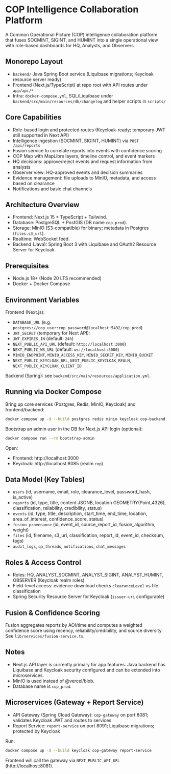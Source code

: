 # COP Intelligence Collaboration Platform

A Common Operational Picture (COP) intelligence collaboration platform that fuses SOCMINT, SIGINT, and HUMINT into a single operational view with role-based dashboards for HQ, Analysts, and Observers.

## Monorepo Layout

- `backend/` Java Spring Boot service (Liquibase migrations; Keycloak resource server ready)
- Frontend (Next.js/TypeScript) at repo root with API routes under `app/api/*`
- Infra: `docker-compose.yml`, SQL/Liquibase under `backend/src/main/resources/db/changelog` and helper scripts in `scripts/`

## Core Capabilities

- Role-based login and protected routes (Keycloak-ready; temporary JWT still supported in Next API)
- Intelligence ingestion (SOCMINT, SIGINT, HUMINT) via `POST /api/reports`
- Fusion service to correlate reports into events with confidence scoring
- COP Map with MapLibre layers, timeline control, and event markers
- HQ decisions: approve/reject events and request information from analysts
- Observer view: HQ-approved events and decision summaries
- Evidence management: file uploads to MinIO, metadata, and access based on clearance
- Notifications and basic chat channels

## Architecture Overview

- Frontend: Next.js 15 + TypeScript + Tailwind.
- Database: PostgreSQL + PostGIS (DB name `cop_prod`).
- Storage: MinIO (S3-compatible) for binary; metadata in Postgres (`files.s3_url`).
- Realtime: WebSocket feed.
- Backend (Java): Spring Boot 3 with Liquibase and OAuth2 Resource Server for Keycloak.

## Prerequisites

- Node.js 18+ (Node 20 LTS recommended)
- Docker + Docker Compose

## Environment Variables

Frontend (Next.js):
- `DATABASE_URL` (e.g. `postgres://cop_user:cop_password@localhost:5432/cop_prod`)
- `JWT_SECRET` (temporary for Next API):
- `JWT_EXPIRES_IN` (default: `24h`)
- `NEXT_PUBLIC_API_URL` (default: `http://localhost:3000`)
- `NEXT_PUBLIC_WS_URL` (default: `ws://localhost:3000`)
- `MINIO_ENDPOINT`, `MINIO_ACCESS_KEY`, `MINIO_SECRET_KEY`, `MINIO_BUCKET`
- `NEXT_PUBLIC_KEYCLOAK_URL`, `NEXT_PUBLIC_KEYCLOAK_REALM`, `NEXT_PUBLIC_KEYCLOAK_CLIENT_ID`

Backend (Spring): see `backend/src/main/resources/application.yml`.

## Running via Docker Compose

Bring up core services (Postgres, Redis, MinIO, Keycloak) and frontend/backend:

```bash
docker compose up -d --build postgres redis minio keycloak cop-backend cop-frontend
```

Bootstrap an admin user in the DB for Next.js API login (optional):

```bash
docker compose run --rm bootstrap-admin
```

Open:
- Frontend: http://localhost:3000
- Keycloak: http://localhost:8085 (realm `cop`)

## Data Model (Key Tables)

- `users` (id, username, email, role, clearance_level, password_hash, is_active)
- `reports` (id, type, title, content JSONB, location GEOMETRY(Point,4326), classification, reliability, credibility, status)
- `events` (id, type, title, description, start_time, end_time, location, area_of_interest, confidence_score, status)
- `fusion_provenance` (id, event_id, source_report_id, fusion_algorithm, weight)
- `files` (id, filename, s3_url, classification, report_id, event_id, checksum, tags)
- `audit_logs`, `qa_threads`, `notifications`, `chat_messages`

## Roles & Access Control

- Roles: HQ, ANALYST_SOCMINT, ANALYST_SIGINT, ANALYST_HUMINT, OBSERVER (Keycloak realm roles)
- Field-level access: evidence download checks `clearanceLevel` vs file classification
- Spring Security Resource Server for Keycloak (`issuer-uri` configurable)

## Fusion & Confidence Scoring

Fusion aggregates reports by AOI/time and computes a weighted confidence score using recency, reliability/credibility, and source diversity. See `lib/services/fusion-service.ts`.

## Notes

- Next.js API layer is currently primary for app features. Java backend has Liquibase and Keycloak security configured and can be extended into microservices.
- MinIO is used instead of @vercel/blob.
- Database name is `cop_prod`.

## Microservices (Gateway + Report Service)

- API Gateway (Spring Cloud Gateway): `cop-gateway` on port 8081; validates Keycloak JWT and routes to services
- Report Service: `report-service` on port 8091; Liquibase migrations; protected by Keycloak

Run:

```bash
docker compose up -d --build keycloak cop-gateway report-service
```

Frontend will call the gateway via `NEXT_PUBLIC_API_URL` (http://localhost:8081).